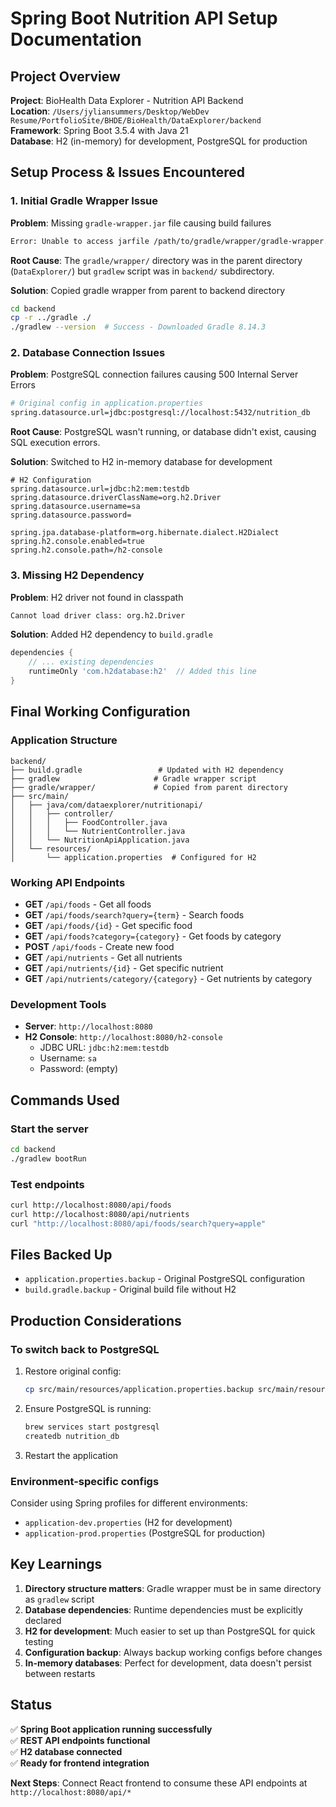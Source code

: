 # Spring Boot Nutrition API Setup Documentation

## Project Overview

**Project**: BioHealth Data Explorer - Nutrition API Backend  
**Location**: `/Users/jyliansummers/Desktop/WebDev Resume/PortfolioSite/BHDE/BioHealth/DataExplorer/backend`  
**Framework**: Spring Boot 3.5.4 with Java 21  
**Database**: H2 (in-memory) for development, PostgreSQL for production  

## Setup Process & Issues Encountered

### 1. Initial Gradle Wrapper Issue

**Problem**: Missing `gradle-wrapper.jar` file causing build failures

```bash
Error: Unable to access jarfile /path/to/gradle/wrapper/gradle-wrapper.jar
```

**Root Cause**: The `gradle/wrapper/` directory was in the parent directory (`DataExplorer/`) but `gradlew` script was in `backend/` subdirectory.

**Solution**: Copied gradle wrapper from parent to backend directory

```bash
cd backend
cp -r ../gradle ./
./gradlew --version  # Success - Downloaded Gradle 8.14.3
```

### 2. Database Connection Issues

**Problem**: PostgreSQL connection failures causing 500 Internal Server Errors

```bash
# Original config in application.properties
spring.datasource.url=jdbc:postgresql://localhost:5432/nutrition_db
```

**Root Cause**: PostgreSQL wasn't running, or database didn't exist, causing SQL execution errors.

**Solution**: Switched to H2 in-memory database for development

```properties
# H2 Configuration
spring.datasource.url=jdbc:h2:mem:testdb
spring.datasource.driverClassName=org.h2.Driver
spring.datasource.username=sa
spring.datasource.password=

spring.jpa.database-platform=org.hibernate.dialect.H2Dialect
spring.h2.console.enabled=true
spring.h2.console.path=/h2-console
```

### 3. Missing H2 Dependency

**Problem**: H2 driver not found in classpath

```bash
Cannot load driver class: org.h2.Driver
```

**Solution**: Added H2 dependency to `build.gradle`

```gradle
dependencies {
    // ... existing dependencies
    runtimeOnly 'com.h2database:h2'  // Added this line
}
```

## Final Working Configuration

### Application Structure

```
backend/
├── build.gradle                 # Updated with H2 dependency
├── gradlew                     # Gradle wrapper script
├── gradle/wrapper/             # Copied from parent directory
├── src/main/
│   ├── java/com/dataexplorer/nutritionapi/
│   │   ├── controller/
│   │   │   ├── FoodController.java
│   │   │   └── NutrientController.java
│   │   └── NutritionApiApplication.java
│   └── resources/
│       └── application.properties  # Configured for H2
```

### Working API Endpoints

- **GET** `/api/foods` - Get all foods
- **GET** `/api/foods/search?query={term}` - Search foods
- **GET** `/api/foods/{id}` - Get specific food
- **GET** `/api/foods?category={category}` - Get foods by category
- **POST** `/api/foods` - Create new food
- **GET** `/api/nutrients` - Get all nutrients  
- **GET** `/api/nutrients/{id}` - Get specific nutrient
- **GET** `/api/nutrients/category/{category}` - Get nutrients by category

### Development Tools

- **Server**: `http://localhost:8080`
- **H2 Console**: `http://localhost:8080/h2-console`
  - JDBC URL: `jdbc:h2:mem:testdb`
  - Username: `sa`
  - Password: (empty)

## Commands Used

### Start the server

```bash
cd backend
./gradlew bootRun
```

### Test endpoints

```bash
curl http://localhost:8080/api/foods
curl http://localhost:8080/api/nutrients
curl "http://localhost:8080/api/foods/search?query=apple"
```

## Files Backed Up

- `application.properties.backup` - Original PostgreSQL configuration
- `build.gradle.backup` - Original build file without H2

## Production Considerations

### To switch back to PostgreSQL

1. Restore original config:

   ```bash
   cp src/main/resources/application.properties.backup src/main/resources/application.properties
   ```

2. Ensure PostgreSQL is running:

   ```bash
   brew services start postgresql
   createdb nutrition_db
   ```

3. Restart the application

### Environment-specific configs

Consider using Spring profiles for different environments:

- `application-dev.properties` (H2 for development)
- `application-prod.properties` (PostgreSQL for production)

## Key Learnings

1. **Directory structure matters**: Gradle wrapper must be in same directory as `gradlew` script
2. **Database dependencies**: Runtime dependencies must be explicitly declared
3. **H2 for development**: Much easier to set up than PostgreSQL for quick testing
4. **Configuration backup**: Always backup working configs before changes
5. **In-memory databases**: Perfect for development, data doesn't persist between restarts

## Status

✅ **Spring Boot application running successfully**  
✅ **REST API endpoints functional**  
✅ **H2 database connected**  
✅ **Ready for frontend integration**  

**Next Steps**: Connect React frontend to consume these API endpoints at `http://localhost:8080/api/*`
